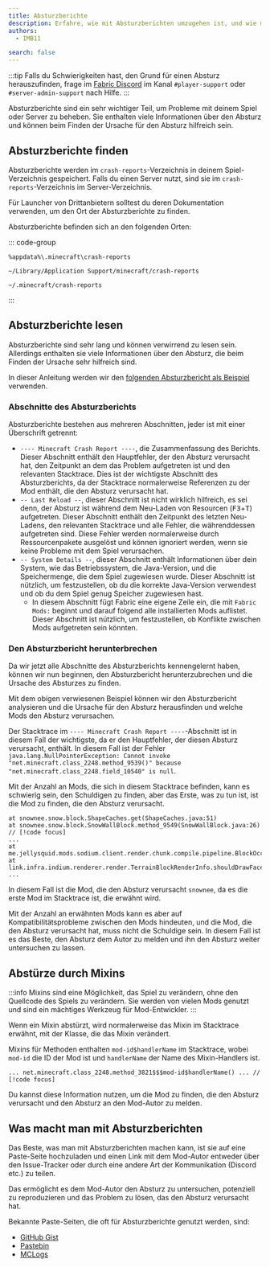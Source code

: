```yaml
---
title: Absturzberichte
description: Erfahre, wie mit Absturzberichten umzugehen ist, und wie man sie liest.
authors:
  - IMB11

search: false
---
```


:::tip
Falls du Schwierigkeiten hast, den Grund für einen Absturz herauszufinden, frage im [Fabric Discord](https://discord.gg/v6v4pMv) im Kanal `#player-support` oder `#server-admin-support` nach Hilfe.
:::

Absturzberichte sind ein sehr wichtiger Teil, um Probleme mit deinem Spiel oder Server zu beheben. Sie enthalten viele Informationen über den Absturz und können beim Finden der Ursache für den Absturz hilfreich sein.

## Absturzberichte finden

Absturzberichte werden im `crash-reports`-Verzeichnis in deinem Spiel-Verzeichnis gespeichert. Falls du einen Server nutzt, sind sie im `crash-reports`-Verzeichnis im Server-Verzeichnis.

Für Launcher von Drittanbietern solltest du deren Dokumentation verwenden, um den Ort der Absturzberichte zu finden.

Absturzberichte befinden sich an den folgenden Orten:

::: code-group

```:no-line-numbers [Windows]
%appdata%\.minecraft\crash-reports
```

```:no-line-numbers [macOS]
~/Library/Application Support/minecraft/crash-reports
```

```:no-line-numbers [Linux]
~/.minecraft/crash-reports
```

:::

## Absturzberichte lesen

Absturzberichte sind sehr lang und können verwirrend zu lesen sein. Allerdings enthalten sie viele Informationen über den Absturz, die beim Finden der Ursache sehr hilfreich sind.

In dieser Anleitung werden wir den [folgenden Absturzbericht als Beispiel](https://github.com/FabricMC/fabric-docs/blob/main/public/assets/players/crash-report-example.txt) verwenden.

### Abschnitte des Absturzberichts

Absturzberichte bestehen aus mehreren Abschnitten, jeder ist mit einer Überschrift getrennt:

- `---- Minecraft Crash Report ----`, die Zusammenfassung des Berichts. Dieser Abschnitt enthält den Hauptfehler, der den Absturz verursacht hat, den Zeitpunkt an dem das Problem aufgetreten ist und den relevanten Stacktrace. Dies ist der wichtigste Abschnitt des Absturzberichts, da der Stacktrace normalerweise Referenzen zu der Mod enthält, die den Absturz verursacht hat.
- `-- Last Reload --`, dieser Abschnitt ist nicht wirklich hilfreich, es sei denn, der Absturz ist während dem Neu-Laden von Resourcen (<kbd>F3</kbd>+<kbd>T</kbd>) aufgetreten. Dieser Abschnitt enthält den Zeitpunkt des letzten Neu-Ladens, den relevanten Stacktrace und alle Fehler, die währenddessen aufgetreten sind. Diese Fehler werden normalerweise durch Ressourcenpakete ausgelöst und können ignoriert werden, wenn sie keine Probleme mit dem Spiel verursachen.
- `-- System Details --`, dieser Abschnitt enthält Informationen über dein System, wie das Betriebssystem, die Java-Version, und die Speichermenge, die dem Spiel zugewiesen wurde. Dieser Abschnitt ist nützlich, um festzustellen, ob du die korrekte Java-Version verwendest und ob du dem Spiel genug Speicher zugewiesen hast.
  - In diesem Abschnitt fügt Fabric eine eigene Zeile ein, die mit `Fabric Mods:` beginnt und darauf folgend alle installierten Mods auflistet. Dieser Abschnitt ist nützlich, um festzustellen, ob Konflikte zwischen Mods aufgetreten sein könnten.

### Den Absturzbericht herunterbrechen

Da wir jetzt alle Abschnitte des Absturzberichts kennengelernt haben, können wir nun beginnen, den Absturzbericht herunterzubrechen und die Ursache des Absturzes zu finden.

Mit dem obigen verwiesenen Beispiel können wir den Absturzbericht analysieren und die Ursache für den Absturz herausfinden und welche Mods den Absturz verursachen.

Der Stacktrace im `---- Minecraft Crash Report ----`-Abschnitt ist in diesem Fall der wichtigste, da er den Hauptfehler, der diesen Absturz verursacht, enthält. In diesem Fall ist der Fehler `java.lang.NullPointerException: Cannot invoke "net.minecraft.class_2248.method_9539()" because "net.minecraft.class_2248.field_10540" is null`.

Mit der Anzahl an Mods, die sich in diesem Stacktrace befinden, kann es schwierig sein, den Schuldigen zu finden, aber das Erste, was zu tun ist, ist die Mod zu finden, die den Absturz verursacht.

```:no-line-numbers
at snownee.snow.block.ShapeCaches.get(ShapeCaches.java:51)
at snownee.snow.block.SnowWallBlock.method_9549(SnowWallBlock.java:26) // [!code focus]
...
at me.jellysquid.mods.sodium.client.render.chunk.compile.pipeline.BlockOcclusionCache.shouldDrawSide(BlockOcclusionCache.java:52)
at link.infra.indium.renderer.render.TerrainBlockRenderInfo.shouldDrawFaceInner(TerrainBlockRenderInfo.java:31)
...
```

In diesem Fall ist die Mod, die den Absturz verursacht `snownee`, da es die erste Mod im Stacktrace ist, die erwähnt wird.

Mit der Anzahl an erwähnten Mods kann es aber auf Kompatibilitätsprobleme zwischen den Mods hindeuten, und die Mod, die den Absturz verursacht hat, muss nicht die Schuldige sein. In diesem Fall ist es das Beste, den Absturz dem Autor zu melden und ihn den Absturz weiter untersuchen zu lassen.

## Abstürze durch Mixins

:::info
Mixins sind eine Möglichkeit, das Spiel zu verändern, ohne den Quellcode des Spiels zu verändern. Sie werden von vielen Mods genutzt und sind ein mächtiges Werkzeug für Mod-Entwickler.
:::

Wenn ein Mixin abstürzt, wird normalerweise das Mixin im Stacktrace erwähnt, mit der Klasse, die das Mixin verändert.

Mixins für Methoden enthalten `mod-id$handlerName` im Stacktrace, wobei `mod-id` die ID der Mod ist und `handlerName` der Name des Mixin-Handlers ist.

```:no-line-numbers
... net.minecraft.class_2248.method_3821$$$mod-id$handlerName() ... // [!code focus]
```

Du kannst diese Information nutzen, um die Mod zu finden, die den Absturz verursacht und den Absturz an den Mod-Autor zu melden.

## Was macht man mit Absturzberichten

Das Beste, was man mit Absturzberichten machen kann, ist sie auf eine Paste-Seite hochzuladen und einen Link mit dem Mod-Autor entweder über den Issue-Tracker oder durch eine andere Art der Kommunikation (Discord etc.) zu teilen.

Das ermöglicht es dem Mod-Autor den Absturz zu untersuchen, potenziell zu reproduzieren und das Problem zu lösen, das den Absturz verursacht hat.

Bekannte Paste-Seiten, die oft für Absturzberichte genutzt werden, sind:

- [GitHub Gist](https://gist.github.com/)
- [Pastebin](https://pastebin.com/)
- [MCLogs](https://mclo.gs/)
